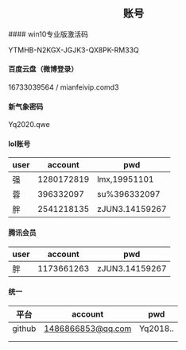 <center><h2>账号</h2></center>
#### win10专业版激活码

YTMHB-N2KGX-JGJK3-QX8PK-RM33Q



#### 百度云盘（微博登录）

16733039564   /    mianfeivip.comd3



#### 新气象密码

Yq2020.qwe



#### lol账号

| user | account    | pwd            |
| ---- | ---------- | -------------- |
| 强   | 1280172819 | lmx,19951101   |
| 蓉   | 396332097  | su%396332097   |
| 胖   | 2541218135 | zJUN3.14159267 |



#### 腾讯会员

| user | account    | pwd            |
| ---- | ---------- | -------------- |
| 胖   | 1173661263 | zJUN3.14159267 |



#### 统一

| 平台   | account           | pwd      |
| ------ | ----------------- | -------- |
| github | 1486866853@qq.com | Yq2018.. |
|        |                   |          |
|        |                   |          |

